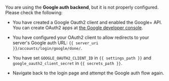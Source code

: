 You are using the **Google auth backend**, but it is not properly
configured. Please check the following:

* You have created a Google Oauth2 client and enabled the Google+ API.
You can create OAuth2 apps at [the Google developer console](https://console.developers.google.com).

* You have configured your OAuth2 client to allow redirects to your
server's Google auth URL: `{{ server_uri }}/accounts/login/google/done/`.

* You have set `GOOGLE_OAUTH2_CLIENT_ID` in `{{ settings_path }}` and
`google_oauth2_client_secret` in `{{ secrets_path }}`.

* Navigate back to the login page and attempt the Google auth flow again.
